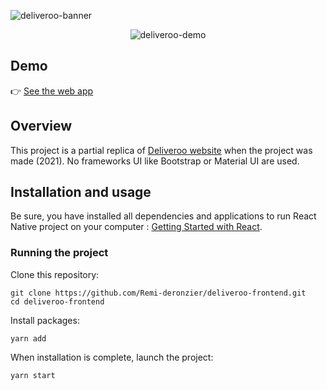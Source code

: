 ![deliveroo-banner](https://user-images.githubusercontent.com/49198371/132922132-48075d7c-4fb8-4251-9242-02ffbdee39a2.png)

<p align="center">
  <img src="https://user-images.githubusercontent.com/49198371/132922404-0c083f7f-d2a4-4812-abb5-204cabce5e39.gif" alt="deliveroo-demo"/>
</p>

## Demo
👉 [See the web app](https://thirsty-lamarr-1b3108.netlify.app/)

## Overview
This project is a partial replica of [Deliveroo website](https://deliveroo.fr/) when the project was made (2021). No frameworks UI like Bootstrap or Material UI are used.

## Installation and usage
Be sure, you have installed all dependencies and applications to run React Native project on your computer : [Getting Started with React](https://reactjs.org/docs/getting-started.html).

### Running the project
Clone this repository:
```
git clone https://github.com/Remi-deronzier/deliveroo-frontend.git
cd deliveroo-frontend
```

Install packages:
```
yarn add
```

When installation is complete, launch the project:
```
yarn start
```

